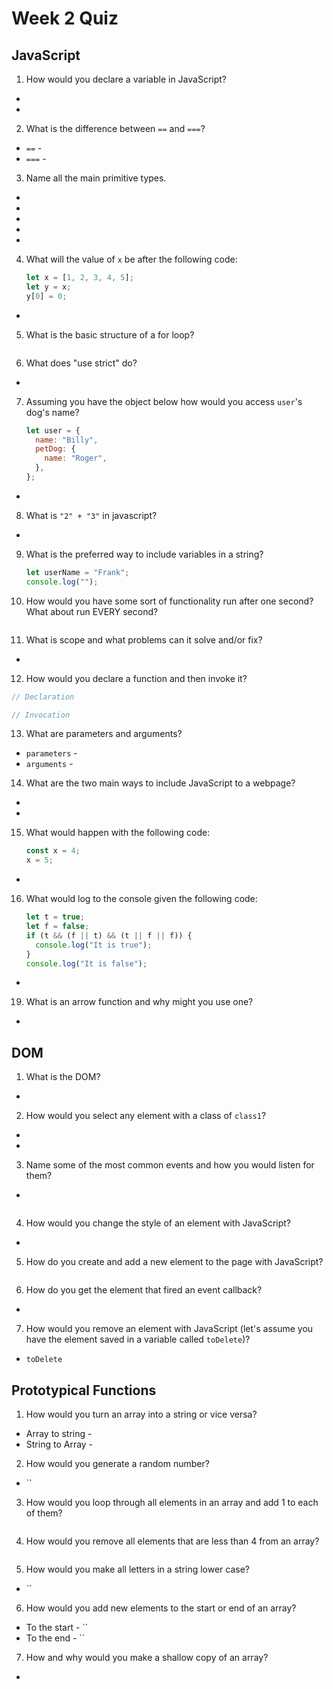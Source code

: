 # Week 2 Quiz

## JavaScript

1. How would you declare a variable in JavaScript?

- 

- 

2. What is the difference between `==` and `===`?

- `==` -
- `===` -

3. Name all the main primitive types.

- 
- 
- 
- 
- 

4. What will the value of `x` be after the following code:
   ```javascript
   let x = [1, 2, 3, 4, 5];
   let y = x;
   y[0] = 0;
   ```

- 

5. What is the basic structure of a for loop?

```javascript

```

6. What does "use strict" do?

- 

7. Assuming you have the object below how would you access `user`'s dog's name?
   ```javascript
   let user = {
     name: "Billy",
     petDog: {
       name: "Roger",
     },
   };
   ```

- 

8. What is `"2" + "3"` in javascript?

- 

9. What is the preferred way to include variables in a string?
    ```javascript
    let userName = "Frank";
    console.log("");
    ```

10. How would you have some sort of functionality run after one second? What about run EVERY second?

```javascript

```

11. What is scope and what problems can it solve and/or fix?

- 

12. How would you declare a function and then invoke it?

```javascript
// Declaration

// Invocation
```

13. What are parameters and arguments?

- `parameters` -
- `arguments` -

14. What are the two main ways to include JavaScript to a webpage?

- 
- 

15. What would happen with the following code:
    ```javascript
    const x = 4;
    x = 5;
    ```

- 

16. What would log to the console given the following code:
    ```javascript
    let t = true;
    let f = false;
    if (t && (f || t) && (t || f || f)) {
      console.log("It is true");
    }
    console.log("It is false");
    ```

-

19. What is an arrow function and why might you use one?

-

## DOM

1. What is the DOM?

-

2. How would you select any element with a class of `class1`?

-
-

3. Name some of the most common events and how you would listen for them?

-

```javascript

```

4. How would you change the style of an element with JavaScript?

-

5. How do you create and add a new element to the page with JavaScript?

```javascript

```

6. How do you get the element that fired an event callback?

-

7. How would you remove an element with JavaScript (let's assume you have the element saved in a variable called `toDelete`)?

- `toDelete`

## Prototypical Functions

1. How would you turn an array into a string or vice versa?

- Array to string -
- String to Array -

2. How would you generate a random number?

- ``

3. How would you loop through all elements in an array and add 1 to each of them?

```javascript

```

4. How would you remove all elements that are less than 4 from an array?

```javascript

```

5. How would you make all letters in a string lower case?

- ``

6. How would you add new elements to the start or end of an array?

- To the start - ``
- To the end - ``

7. How and why would you make a shallow copy of an array?

-
